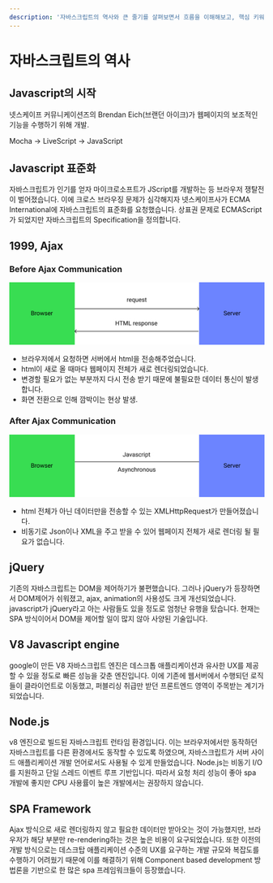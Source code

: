 ```yaml
---
description: '자바스크립트의 역사와 큰 줄기를 살펴보면서 흐름을 이해해보고, 핵심 키워드들을 공부해 보자.'
---
```


# 자바스크립트의 역사

## Javascript의 시작

넷스케이프 커뮤니케이션즈의 Brendan Eich\(브랜던 아이크\)가 웹페이지의 보조적인 기능을 수행하기 위해 개발.

Mocha -&gt; LiveScript -&gt; JavaScript

## Javascript 표준화

자바스크립트가 인기를 얻자 마이크로소프트가 JScript를 개발하는 등 브라우저 쟁탈전이 벌어졌습니다. 이에 크로스 브라우징 문제가 심각해지자 넷스케이프사가 ECMA International에 자바스크립트의 표준화를 요청했습니다. 상표권 문제로 ECMAScript가 되었지만 자바스크립트의 Specification을 정의합니다.

## 1999, Ajax

### Before Ajax Communication 

![](../.gitbook/assets/group-1.jpg)

* 브라우저에서 요청하면 서버에서 html을 전송해주었습니다.
* html이 새로 올 때마다 웹페이지 전체가 새로 렌더링되었습니다.
* 변경할 필요가 없는 부분까지 다시 전송 받기 때문에 불필요한 데이터 통신이 발생합니다.
* 화면 전환으로 인해 깜박이는 현상 발생.

### After Ajax Communication

![](../.gitbook/assets/group-2.jpg)

* html 전체가 아닌 데이터만을 전송할 수 있는 XMLHttpRequest가 만들어졌습니다.
* 비동기로 Json이나 XML을 주고 받을 수 있어 웹페이지 전체가 새로 렌더링 될 필요가 없습니다.

## jQuery

기존의 자바스크립트는 DOM을 제어하기가 불편했습니다. 그러나 jQuery가 등장하면서 DOM제어가 쉬워졌고, ajax, animation의 사용성도 크게 개선되었습니다. javascript가 jQuery라고 아는 사람들도 있을 정도로 엄청난 유행을 탔습니다. 현재는 SPA 방식이어서 DOM을 제어할 일이 많지 않아 사양된 기술입니다.

## V8 Javascript engine

google이 만든 V8 자바스크립트 엔진은 데스크톱 애플리케이션과 유사한 UX를 제공할 수 있을 정도로 빠른 성능을 갖춘 엔진입니다. 이에 기존에 웹서버에서 수행되던 로직들이 클라이언트로 이동했고, 퍼블리싱 취급만 받던 프론트엔드 영역이 주목받는 계기가 되었습니다.

## Node.js

v8 엔진으로 빌드된 자바스크립트 런타임 환경입니다. 이는 브라우저에서만 동작하던 자바스크립트를 다른 환경에서도 동작할 수 있도록 하였으며, 자바스크립트가 서버 사이드 애플리케이션 개발 언어로서도 사용될 수 있게 만들었습니다. Node.js는 비동기 I/O를 지원하고 단일 스레드 이벤트 루프 기반입니다. 따라서 요청 처리 성능이 좋아 spa 개발에 좋지만 CPU 사용률이 높은 개발에서는 권장하지 않습니다.

## SPA Framework

Ajax 방식으로 새로 렌더링하지 않고 필요한 데이터만 받아오는 것이 가능했지만, 브라우저가 해당 부분만 re-rendering하는 것은 높은 비용이 요구되었습니다. 또한 이전의 개발 방식으로는 데스크탑 애플리케이션 수준의 UX를 요구하는 개발 규모와 복잡도를 수행하기 어려웠기 때문에 이를 해결하기 위해 Component based development 방법론을 기반으로 한 많은 spa 프레임워크들이 등장했습니다.

